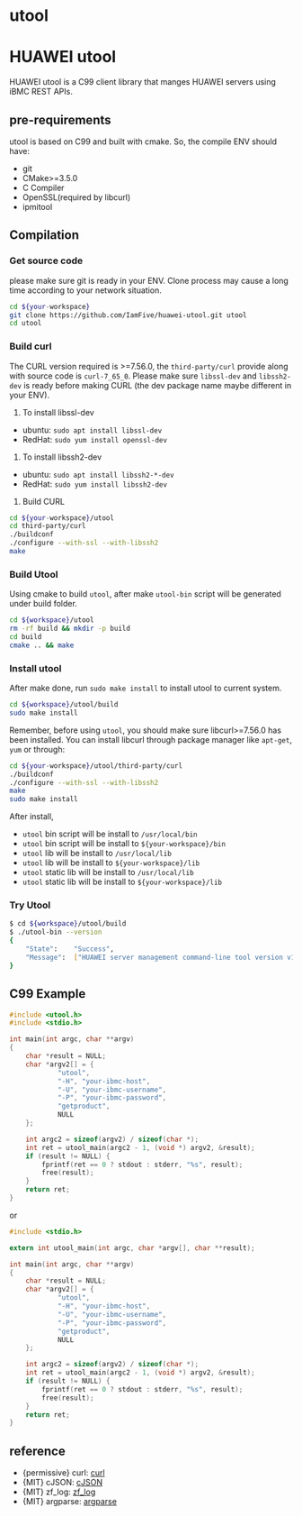 utool
============

# HUAWEI utool

HUAWEI utool is a C99 client library that manges HUAWEI servers using iBMC REST APIs.


## pre-requirements

utool is based on C99 and built with cmake. So, the compile ENV should have:
- git
- CMake>=3.5.0
- C Compiler
- OpenSSL(required by libcurl)
- ipmitool

## Compilation

### Get source code

please make sure git is ready in your ENV. Clone process may cause a long time according to your network situation.

```bash
cd ${your-workspace}
git clone https://github.com/IamFive/huawei-utool.git utool
cd utool
```

### Build curl
The CURL version required is >=7.56.0, the `third-party/curl` provide along with source code is `curl-7_65_0`.
Please make sure `libssl-dev` and `libssh2-dev` is ready before making CURL (the dev package name maybe different in 
your ENV).

1. To install libssl-dev

- ubuntu: `sudo apt install libssl-dev`
- RedHat: `sudo yum install openssl-dev`

1. To install libssh2-dev

- ubuntu: `sudo apt install libssh2-*-dev`
- RedHat: `sudo yum install libssh2-dev`


1. Build CURL

```bash
cd ${your-workspace}/utool
cd third-party/curl
./buildconf
./configure --with-ssl --with-libssh2
make
```


### Build Utool

Using cmake to build `utool`, after make `utool-bin` script will be generated under build folder.

```bash
cd ${workspace}/utool
rm -rf build && mkdir -p build
cd build
cmake .. && make
```


### Install utool

After make done, run `sudo make install` to install utool to current system.

```bash
cd ${workspace}/utool/build
sudo make install
```

Remember, before using `utool`, you should make sure libcurl>=7.56.0 has been installed. 
You can install libcurl through package manager like `apt-get`, `yum` or through:

```bash
cd ${your-workspace}/utool/third-party/curl
./buildconf
./configure --with-ssl --with-libssh2
make 
sudo make install
```

After install,

- `utool` bin script will be install to `/usr/local/bin`
- `utool` bin script will be install to `${your-workspace}/bin`
- `utool` lib will be install to `/usr/local/lib`
- `utool` lib will be install to `${your-workspace}/lib`
- `utool` static lib will be install to `/usr/local/lib`
- `utool` static lib will be install to `${your-workspace}/lib`

### Try Utool

```sh
$ cd ${workspace}/utool/build
$ ./utool-bin --version
{
	"State":	"Success",
	"Message":	["HUAWEI server management command-line tool version v1.0.2"]
}
```


## C99 Example

```C
#include <utool.h>
#include <stdio.h>

int main(int argc, char **argv)
{
    char *result = NULL;
    char *argv2[] = {
            "utool",
            "-H", "your-ibmc-host",
            "-U", "your-ibmc-username",
            "-P", "your-ibmc-password",
            "getproduct",
            NULL
    };

    int argc2 = sizeof(argv2) / sizeof(char *);
    int ret = utool_main(argc2 - 1, (void *) argv2, &result);
    if (result != NULL) {
        fprintf(ret == 0 ? stdout : stderr, "%s", result);
        free(result);
    }
    return ret;
}
```

or 

```C
#include <stdio.h>

extern int utool_main(int argc, char *argv[], char **result);

int main(int argc, char **argv)
{
    char *result = NULL;
    char *argv2[] = {
            "utool",
            "-H", "your-ibmc-host",
            "-U", "your-ibmc-username",
            "-P", "your-ibmc-password",
            "getproduct",
            NULL
    };

    int argc2 = sizeof(argv2) / sizeof(char *);
    int ret = utool_main(argc2 - 1, (void *) argv2, &result);
    if (result != NULL) {
        fprintf(ret == 0 ? stdout : stderr, "%s", result);
        free(result);
    }
    return ret;
}
```

## reference
   
- {permissive} curl: [curl](https://github.com/curl/curl) 
- {MIT} cJSON: [cJSON](https://github.com/DaveGamble/cJSON) 
- {MIT} zf_log: [zf_log](https://github.com/wonder-mice/zf_log) 
- {MIT} argparse: [argparse](https://github.com/cofyc/argparse.git) 
